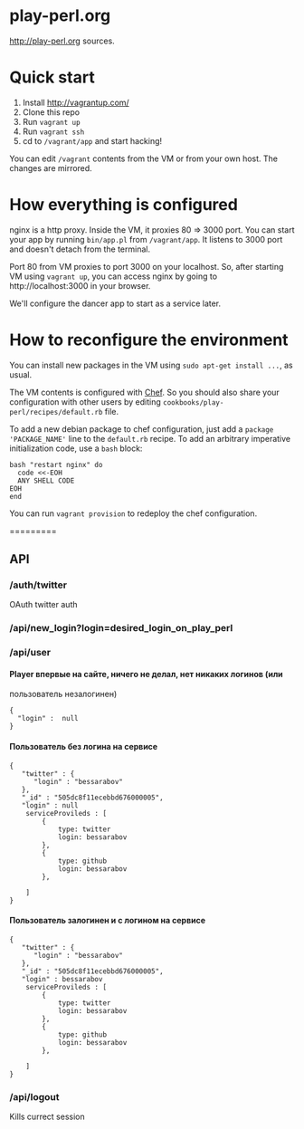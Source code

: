 play-perl.org
=========

http://play-perl.org sources.

Quick start
=========

1. Install http://vagrantup.com/
2. Clone this repo
3. Run `vagrant up`
4. Run `vagrant ssh`
5. cd to `/vagrant/app` and start hacking!

You can edit `/vagrant` contents from the VM or from your own host. The changes are mirrored.

How everything is configured
=========

nginx is a http proxy. Inside the VM, it proxies 80 => 3000 port.
You can start your app by running `bin/app.pl` from `/vagrant/app`.
It listens to 3000 port and doesn't detach from the terminal.

Port 80 from VM proxies to port 3000 on your localhost.
So, after starting VM using `vagrant up`, you can access nginx by going to http://localhost:3000 in your browser.

We'll configure the dancer app to start as a service later.

How to reconfigure the environment
=========

You can install new packages in the VM using `sudo apt-get install ...`, as usual.

The VM contents is configured with [Chef](http://www.opscode.com/chef/).
So you should also share your configuration with other users by editing `cookbooks/play-perl/recipes/default.rb` file.

To add a new debian package to chef configuration, just add a `package 'PACKAGE_NAME'` line to the `default.rb` recipe.
To add an arbitrary imperative initialization code, use a `bash` block:

```
bash "restart nginx" do
  code <<-EOH
  ANY SHELL CODE
EOH
end
```

You can run `vagrant provision` to redeploy the chef configuration.

=========

## API

### /auth/twitter

OAuth twitter auth

### /api/new_login?login=desired_login_on_play_perl

### /api/user

#### Player впервые на сайте, ничего не делал, нет никаких логинов (или
пользователь незалогинен)

    {
      "login" :  null
    }


#### Пользователь без логина на сервисе

    {
       "twitter" : {
          "login" : "bessarabov"
       },
       "_id" : "505dc8f11ecebbd676000005",
       "login" : null
        serviceProvileds : [
            {
                type: twitter
                login: bessarabov
            },
            {
                type: github
                login: bessarabov
            },

        ]
    }


#### Пользователь залогинен и с логином на сервисе

    {
       "twitter" : {
          "login" : "bessarabov"
       },
       "_id" : "505dc8f11ecebbd676000005",
       "login" : bessarabov
        serviceProvileds : [
            {
                type: twitter
                login: bessarabov
            },
            {
                type: github
                login: bessarabov
            },

        ]
    }

### /api/logout

Kills currect session

